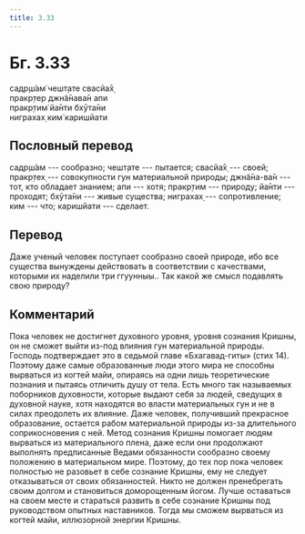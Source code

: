 ```yaml
---
title: 3.33
---
```


# Бг. 3.33
садр̣ш́ам̇ чешт̣ате свасйа̄х̣<br/>
пракр̣тер джн̃а̄нава̄н апи<br/>
пракр̣тим̇ йа̄нти бхӯта̄ни<br/>
ниграхах̣ ким̇ каришйати
## Пословный перевод

садр̣ш́ам --- сообразно; чешт̣ате --- пытается; свасйа̄х̣ --- своей; пракр̣тех̣
--- совокупности гун материальной природы; джн̃а̄на-ва̄н --- тот, кто
обладает знанием; апи --- хотя; пракр̣тим --- природу; йа̄нти ---
проходят; бхӯта̄ни --- живые существа; ниграхах̣ --- сопротивление; ким
--- что; каришйати --- сделает.

## Перевод

Даже ученый человек поступает сообразно своей природе, ибо все существа
вынуждены действовать в соответствии с качествами, которыми их наделили
три ггуунныы.. Так какой же смысл подавлять свою природу?

## Комментарий

Пока человек не достигнет духовного уровня, уровня сознания Кришны, он
не сможет выйти из-под влияния гун материальной природы. Господь
подтверждает это в седьмой главе «Бхагавад-гиты» (стих 14). Поэтому даже
самые образованные люди этого мира не способны вырваться из когтей майи,
опираясь на одни лишь теоретические познания и пытаясь отличить душу от
тела. Есть много так называемых поборников духовности, которые выдают
себя за людей, сведущих в духовной науке, хотя находятся во власти
материальных гун и не в силах преодолеть их влияние. Даже человек,
получивший прекрасное образование, остается рабом материальной природы
из-за длительного соприкосновения с ней. Метод сознания Кришны помогает
людям вырваться из материального плена, даже если они продолжают
выполнять предписанные Ведами обязанности сообразно своему положению в
материальном мире. Поэтому, до тех пор пока человек полностью не
разовьет в себе сознание Кришны, ему не следует отказываться от своих
обязанностей. Никто не должен пренебрегать своим долгом и становиться
доморощенным йогом. Лучше оставаться на своем месте и стараться развить
в себе сознание Кришны под руководством опытных наставников. Тогда мы
сможем вырваться из когтей майи, иллюзорной энергии Кришны.
